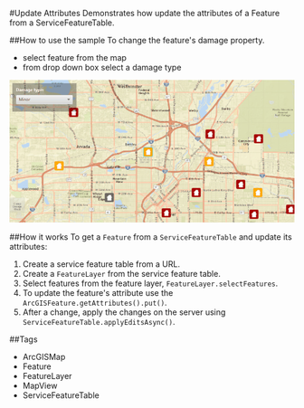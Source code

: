 #Update Attributes
Demonstrates how update the attributes of a Feature from a ServiceFeatureTable.

##How to use the sample
To change the feature's damage property.
  - select feature from the map
  - from drop down box select a damage type

![](UpdateAttributes.gif)

##How it works
To get a `Feature` from a `ServiceFeatureTable` and update its attributes:

1. Create a service feature table from a URL.
2. Create a `FeatureLayer` from the service feature table.
3. Select features from the feature layer, `FeatureLayer.selectFeatures`.
4. To update the feature's attribute use the `ArcGISFeature.getAttributes().put()`.
5. After a change, apply the changes on the server using `ServiceFeatureTable.applyEditsAsync()`.

##Tags
- ArcGISMap
- Feature
- FeatureLayer
- MapView
- ServiceFeatureTable
